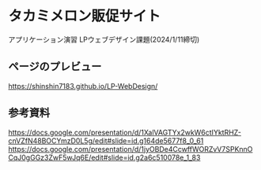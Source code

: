 # タカミメロン販促サイト
アプリケーション演習 LPウェブデザイン課題(2024/1/11締切)
## ページのプレビュー
https://shinshin7183.github.io/LP-WebDesign/
## 参考資料
https://docs.google.com/presentation/d/1XalVAGTYx2wkW6ctIYktRHZ-cnVZfN48BOCYmzD0L5g/edit#slide=id.g164de5677f8_0_61
https://docs.google.com/presentation/d/1jyOBDe4CcwffWORZvV7SPKnnOCqJ0gGGz3ZwF5wJq6E/edit#slide=id.g2a6c510078e_1_83
